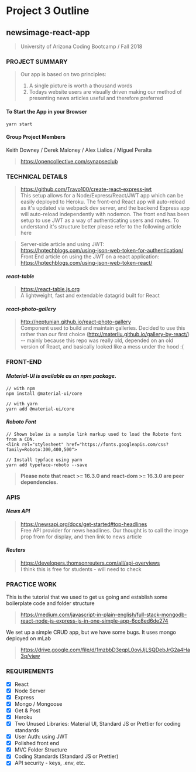 
# **Project 3 Outline**
## **newsimage-react-app**
> University of Arizona Coding Bootcamp / Fall 2018

### **PROJECT SUMMARY**
> Our app is based on two principles:  
> 1. A single picture is worth a thousand words  
> 2. Todays website users are visually driven making our method of presenting news articles useful and therefore preferred

#### **To Start the App in your Browser**
```
yarn start
```



#### **Group Project Members**
Keith Downey / Derek Maloney / Alex Lialios / Miguel Peralta
> https://opencollective.com/synapseclub




### **TECHNICAL DETAILS**
> https://github.com/Travo100/create-react-express-jwt     
> This setup allows for a Node/Express/React/JWT app which can be easily deployed to Heroku.
> The front-end React app will auto-reload as it's updated via webpack dev server, and the backend Express app will auto-reload independently with nodemon. The front end has been setup to use JWT as a way of authenticating users and routes. To understand it's structure better please refer to the following article here

> Server-side article and using JWT:  
> https://hptechblogs.com/using-json-web-token-for-authentication/  
> Front End article on using the JWT on a react application:  
> https://hptechblogs.com/using-json-web-token-react/

#### ***react-table***
> https://react-table.js.org  
> A lightweight, fast and extendable datagrid built for React

#### ***react-photo-gallery***
> http://neptunian.github.io/react-photo-gallery  
> Component used to build and maintain galleries. Decided to use this rather than our first choice (http://materliu.github.io/gallery-by-react/) -- mainly because this repo was really old, depended on an old version of React, and basically looked like a mess under the hood :(

### **FRONT-END**

#### ***Material-UI is available as an npm package.***
```
// with npm
npm install @material-ui/core

// with yarn
yarn add @material-ui/core
```

#### ***Roboto Font***
```
// Shown below is a sample link markup used to load the Roboto font from a CDN.
<link rel="stylesheet" href="https://fonts.googleapis.com/css?family=Roboto:300,400,500">

// Install typface using yarn
yarn add typeface-roboto --save
```
> **Please note that react >= 16.3.0 and react-dom >= 16.3.0 are peer dependencies.**








### **APIS**  

#### ***News API***
> https://newsapi.org/docs/get-started#top-headlines  
> Free API provider for news headlines. Our thought is to call the image prop from for display, and then link to news article

#### ***Reuters***
> https://developers.thomsonreuters.com/all/api-overviews  
> I think this is free for students - will need to check

### **PRACTICE WORK**  
This is the tutorial that we used to get us going and establish some boilerplate code and folder structure
> https://medium.com/javascript-in-plain-english/full-stack-mongodb-react-node-js-express-js-in-one-simple-app-6cc8ed6de274

We set up a simple CRUD app, but we have some bugs. It uses mongo deployed on mLab
> https://drive.google.com/file/d/1mzbbD3eqpL0oviJjLSQDebJrG2a4Ha3q/view

### **REQUIREMENTS**
- [x] React
- [x] Node Server  
- [x] Express
- [x] Mongo / Mongoose
- [x] Get & Post
- [x] Heroku
- [x] Two Unused Libraries: Material UI, Standard JS or Prettier for coding standards
- [x] User Auth: using JWT
- [x] Polished front end
- [x] MVC Folder Structure
- [x] Coding Standards (Standard JS or Prettier)
- [x] API security - keys, .env, etc.
